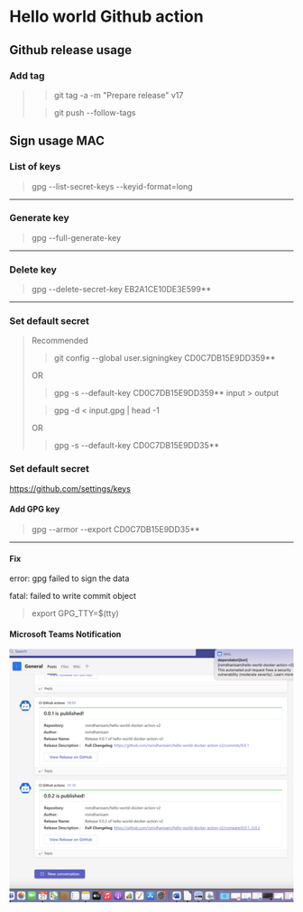 # Hello world Github action

## Github release usage

### Add tag
> > git tag -a -m "Prepare release" v17
>
> > git push --follow-tags

## Sign usage MAC

### List of keys
> gpg --list-secret-keys --keyid-format=long
-------------------------
### Generate key  

> gpg --full-generate-key
-------------------------
### Delete key
> gpg --delete-secret-key EB2A1CE10DE3E599**
-------------------------
### Set default secret

> Recommended
> > git config --global user.signingkey CD0C7DB15E9DD359**
> 
>OR
> > gpg -s --default-key CD0C7DB15E9DD359** input > output 
> 
> > gpg -d < input.gpg | head -1
>
> OR
> > gpg -s --default-key CD0C7DB15E9DD35**

### Set default secret
https://github.com/settings/keys
#### Add GPG key
> gpg --armor --export CD0C7DB15E9DD35**


-----------------------------
#### Fix 
error: gpg failed to sign the data

fatal: failed to write commit object

> export GPG_TTY=$(tty)

#### Microsoft Teams Notification

![Microsoft Teams Notification](https://raw.githubusercontent.com/romdhanisam/hello-world-docker-action-v2/main/assets/Screenshot%202022-02-21%20at%2001.21.25.png?raw=true)
